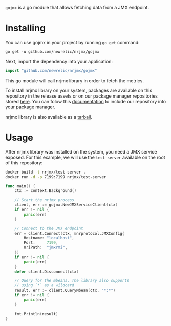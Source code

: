 
`gojmx` is a go module that allows fetching data from a JMX
endpoint.

# Installing
You can use gojmx in your project by running `go get` command:

    go get -u github.com/newrelic/nrjmx/gojmx

Next, import the dependency into your application:

```go
import "github.com/newrelic/nrjmx/gojmx"
```

This go module will call nrjmx library in order to fetch the metrics.

To install nrjmx library on your system, packages are available on this repository
in the release assets or on our package manager repositories stored [here](https://download.newrelic.com/infrastructure_agent/). You can folow this [documentation](https://docs.newrelic.com/docs/infrastructure/install-infrastructure-agent/linux-installation/install-infrastructure-monitoring-agent-linux/#ubuntu-repository) to include our repository into your package manager.

nrjmx library is also available as a [tarball](https://download.newrelic.com/infrastructure_agent/binaries/linux/noarch/).

# Usage
After nrjmx library was installed on the system, you need a
JMX service exposed. For this example, we will use the `test-server` available on the root of this repository:

```bash
docker build -t nrjmx/test-server .
docker run -d -p 7199:7199 nrjmx/test-server
```

```go
func main() {
	ctx := context.Background()

	// Start the nrjmx process
	client, err := gojmx.NewJMXServiceClient(ctx)
	if err != nil {
		panic(err)
	}

	// Connect to the JMX endpoint
	err = client.Connect(ctx, &nrprotocol.JMXConfig{
		Hostname: "localhost",
		Port:     7199,
		UriPath:  "jmxrmi",
	})
	if err != nil {
		panic(err)
	}
	defer client.Disconnect(ctx)

	// Query for the mbeans. The library also supports
	// using `*` as a wildcard
	result, err := client.QueryMbean(ctx, "*:*")
	if err != nil {
		panic(err)
	}

	fmt.Println(result)
}
```